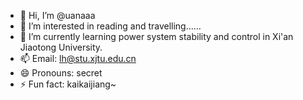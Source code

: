 - 👋 Hi, I’m @uanaaa
- 👀 I’m interested in reading and travelling……
- 🌱 I’m currently learning power system stability and control in Xi'an Jiaotong University.
- 📫 Email: lh@stu.xjtu.edu.cn
- 😄 Pronouns: secret
- ⚡ Fun fact: kaikaijiang~

<!---
uanaaa/uanaaa is a ✨ special ✨ repository because its `README.md` (this file) appears on your GitHub profile.
You can click the Preview link to take a look at your changes.
--->
